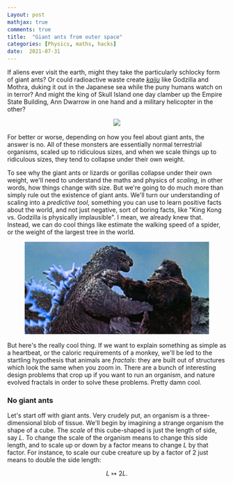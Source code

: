 ```yaml
---
Layout: post
mathjax: true
comments: true
title:  "Giant ants from outer space"
categories: [Physics, maths, hacks]
date:  2021-07-31
---
```


If aliens ever visit the earth, might they take the particularly
schlocky form of giant ants? Or could radioactive waste create
[*kaiju*](https://en.wikipedia.org/wiki/Kaiju) like Godzilla and
Mothra, duking it out in the Japanese sea while the puny humans watch
on in terror?
And might the king of Skull Island one day clamber up the Empire State
Building, Ann Dwarrow in one hand and a military helicopter in the other?

<figure>
    <div style="text-align:center"><img src
    ="/images/giant-ant-pics/giant-ant.png" width="450px"/>
	</div>
	</figure>

For better or worse, depending on how you feel about giant ants, the
answer is no.
All of these monsters are essentially normal terrestrial organisms,
scaled up to ridiculous sizes, and when we scale things up to
ridiculous sizes, they tend to collapse under their own weight.

To see why the giant ants or lizards or gorillas collapse under their
own weight, we'll need to understand the maths and physics of
*scaling*, in other words, how things change with size.
But we're going to do much more than simply rule out the existence of
giant ants.
We'll turn our understanding of scaling into a *predictive tool*,
something you can use to learn positive facts about the
world, and not just negative, sort of boring facts, like "King Kong
vs. Godzilla is physically implausible". I mean, we already
knew that.
Instead, we can do cool things like estimate the walking speed of a
spider, or the weight of the largest tree in the world.

<figure>
    <div style="text-align:center"><img src
    ="/images/giant-ant-pics/kong-godzilla.jpeg" width="450px"/>
	</div>
	</figure>

But here's the really cool thing. If we want to explain something as
simple as a heartbeat, or the caloric requirements of a monkey, we'll be
led to the startling hypothesis that animals are *fractals*: they are
built out of structures which look the same when you zoom in.
There are a bunch of interesting design problems that crop up if you
want to run an organism, and nature evolved fractals in order to solve
these problems. Pretty damn cool.

### No giant ants

Let's start off with giant ants.
Very crudely put, an organism is a three-dimensional blob of tissue.
We'll begin by imagining a strange organism the shape of a cube.
The *scale* of this cube-shaped is just the length of side, say $L$.
To change the scale of the organism means to change this side length,
and to scale up or down by a factor means to change $L$ by that
factor.
For instance, to scale our cube creature up by a factor of $2$ just
means to double the side length:

$$
L \mapsto 2L.
$$
